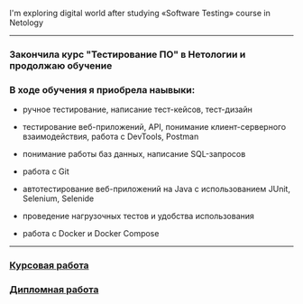 I'm exploring digital world after studying «Software Testing» course in Netology

---

### Закончила курс "Тестирование ПО" в Нетологии и продолжаю обучение

### В ходе обучения я приобрела наывыки: 

* ручное тестирование, написание тест-кейсов, тест-дизайн

* тестирование веб-приложений, API, понимание клиент-серверного взаимодействия, работа с DevTools, Postman

* понимание работы баз данных, написание SQL-запросов

* работа с Git

* автотестирование веб-приложений на Java с использованием JUnit, Selenium, Selenide

* проведение нагрузочных тестов и удобства использования

* работа с Docker и Docker Compose


<!--
**Satura/Satura** is a ✨ _special_ ✨ repository because its `README.md` (this file) appears on your GitHub profile.

Here are some ideas to get you started:

- 🔭 I’m currently working on ...
- 🌱 I’m currently learning ...
- 👯 I’m looking to collaborate on ...
- 🤔 I’m looking for help with ...
- 💬 Ask me about ...
- 📫 How to reach me: ...
- 😄 Pronouns: ...
- ⚡ Fun fact: ...
-->
<!-- 
### 
-->
---


### [Курсовая работа](https://github.com/Satura/Coursework-IQA)

### [Дипломная работа](https://github.com/Satura/DiplomaQA)

<!-- 

<img align="left" alt="Postman" width="26px" src="https://www.ade-technologies.com/images/Postman_tool.png"/>
<img align="left" alt="JMeter" width="26px" src="https://s3-ap-northeast-1.amazonaws.com/doridorian.com/blog/assets/2017-11-25/img-1.png"/>
<img align="left" alt="Docker" width="26px" src="https://avatars.githubusercontent.com/u/30554787?s=400&amp;v=4"/>

-->
